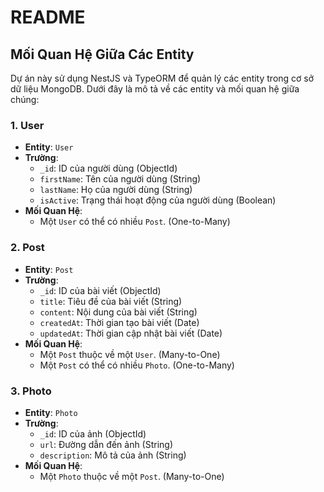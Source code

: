 # README

## Mối Quan Hệ Giữa Các Entity

Dự án này sử dụng NestJS và TypeORM để quản lý các entity trong cơ sở dữ liệu MongoDB. Dưới đây là mô tả về các entity và mối quan hệ giữa chúng:

### 1. User

- **Entity**: `User`
- **Trường**:
  - `_id`: ID của người dùng (ObjectId)
  - `firstName`: Tên của người dùng (String)
  - `lastName`: Họ của người dùng (String)
  - `isActive`: Trạng thái hoạt động của người dùng (Boolean)
- **Mối Quan Hệ**:
  - Một `User` có thể có nhiều `Post`. (One-to-Many)

### 2. Post

- **Entity**: `Post`
- **Trường**:
  - `_id`: ID của bài viết (ObjectId)
  - `title`: Tiêu đề của bài viết (String)
  - `content`: Nội dung của bài viết (String)
  - `createdAt`: Thời gian tạo bài viết (Date)
  - `updatedAt`: Thời gian cập nhật bài viết (Date)
- **Mối Quan Hệ**:
  - Một `Post` thuộc về một `User`. (Many-to-One)
  - Một `Post` có thể có nhiều `Photo`. (One-to-Many)

### 3. Photo

- **Entity**: `Photo`
- **Trường**:
  - `_id`: ID của ảnh (ObjectId)
  - `url`: Đường dẫn đến ảnh (String)
  - `description`: Mô tả của ảnh (String)
- **Mối Quan Hệ**:
  - Một `Photo` thuộc về một `Post`. (Many-to-One)